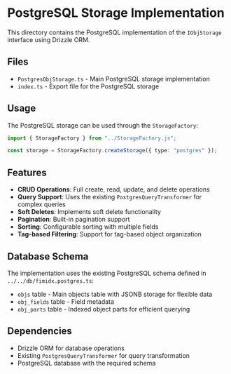 # PostgreSQL Storage Implementation

This directory contains the PostgreSQL implementation of the `IObjStorage` interface using Drizzle ORM.

## Files

- `PostgresObjStorage.ts` - Main PostgreSQL storage implementation
- `index.ts` - Export file for the PostgreSQL storage

## Usage

The PostgreSQL storage can be used through the `StorageFactory`:

```typescript
import { StorageFactory } from "../StorageFactory.js";

const storage = StorageFactory.createStorage({ type: "postgres" });
```

## Features

- **CRUD Operations**: Full create, read, update, and delete operations
- **Query Support**: Uses the existing `PostgresQueryTransformer` for complex queries
- **Soft Deletes**: Implements soft delete functionality
- **Pagination**: Built-in pagination support
- **Sorting**: Configurable sorting with multiple fields
- **Tag-based Filtering**: Support for tag-based object organization

## Database Schema

The implementation uses the existing PostgreSQL schema defined in `../../db/fimidx.postgres.ts`:

- `objs` table - Main objects table with JSONB storage for flexible data
- `obj_fields` table - Field metadata
- `obj_parts` table - Indexed object parts for efficient querying

## Dependencies

- Drizzle ORM for database operations
- Existing `PostgresQueryTransformer` for query transformation
- PostgreSQL database with the required schema
